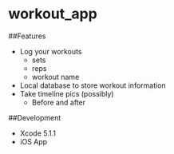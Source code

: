 workout_app
===========

##Features
- Log your workouts
    - sets
    - reps
    - workout name
- Local database to store workout information
- Take timeline pics (possibly)
    - Before and after 

##Development
- Xcode 5.1.1
- iOS App 
